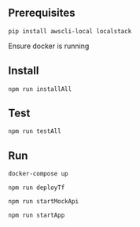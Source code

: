 ## Prerequisites

`pip install awscli-local localstack`

Ensure docker is running

## Install

`npm run installAll`

## Test

`npm run testAll`

## Run

`docker-compose up`

`npm run deployTf`

`npm run startMockApi`

`npm run startApp`
